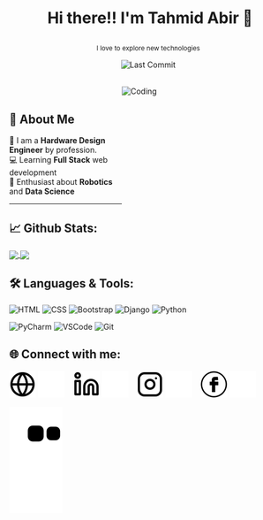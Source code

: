 # <p align="center">️ **Hi there!! I'm Tahmid Abir** 👋 </p>
<p align="center">️<small>I love to explore new technologies</small></p>

<p align="center">


</a>
<img alt="Last Commit" src="https://img.shields.io/github/last-commit/tahmidabir/tahmidabir?logo=markdown&label=LAST+UPDATE&color=29bf12&style=flat">
</p>
</br>
<img align="right" alt="Coding" width="300" height="225" src="https://miro.medium.com/max/1400/0*C-cPP9D2MIyeexAT.gif">
</br>

##   👨 **About Me**

🚀 I am a **Hardware Design Engineer** by profession.<br/>
💻 Learning **Full Stack** web development <br/>
🤖 Enthusiast about **Robotics** and **Data Science**

---

## 📈 **Github Stats:**

<a href="https://github.com/tahmidabir">
<img width="440" align="center" src="https://github-readme-stats.vercel.app/api?username=tahmidabir&show_icons=true&include_all_commits=true&theme=tokyonight&count_private=true">
</a>
<a href="https://github.com/tahmidabir/github-readme-stats">
<img align="center" src="https://github-readme-stats.anuraghazra1.vercel.app/api/top-langs/?username=tahmidabir&layout=compact&theme=tokyonight" />
</a>

</br>

## 🛠️ **Languages & Tools:**

![HTML](https://img.shields.io/badge/html%20-%23E34F26.svg?&style=for-the-badge&logo=html5&logoColor=white)
![CSS](https://img.shields.io/badge/css%20-%231572B6.svg?&style=for-the-badge&logo=css3&logoColor=white)
![Bootstrap](https://img.shields.io/badge/Bootstrap-563D7C?style=for-the-badge&logo=bootstrap&logoColor=white)
![Django](https://img.shields.io/badge/-Django-blue?style=for-the-badge&logo=django)
![Python](https://img.shields.io/badge/-Python-green?&style=for-the-badge&logo=python&ogoColor=white)

![PyCharm](https://img.shields.io/badge/-Pycharm-019733?style=for-the-badge&logo=pycharm)
![VSCode](https://img.shields.io/badge/-vscode-007ACC?style=for-the-badge&logo=visual-studio-code)
![Git](https://img.shields.io/badge/git%20-%23F05032.svg?&style=for-the-badge&logo=git&logoColor=white)


[//]: # (## 🌐 **Reach out to me:** ️)

[//]: # ()
[//]: # ([<img src="https://img.shields.io/badge/LinkedIn-informational?style=for-the-badge&labelColor=black&logo=linkedin&logoColor=0077b5&&color=0077b5"/>][linkedin])

[//]: # ([<img src="https://img.shields.io/badge/Gmail-informational?style=for-the-badge&labelColor=black&logoColor=d14836&logo=gmail&color=d14836"/>][gmail])

[//]: # ([<img src="https://img.shields.io/badge/Github-informational?style=for-the-badge&labelColor=black&logo=github&color=7d88e6"/>][github])

[//]: # ([<img src="	https://img.shields.io/badge/Facebook-1877F2?style=for-the-badge&logo=facebook&logoColor=white"/>][facebook])

[//]: # ([<img src="https://img.shields.io/badge/tahmidabir.me-000000?style=for-the-badge&logo=About.me&logoColor=white"/>][website])

[//]: # (<!-- Links of Definitions -->)

[//]: # ()
[//]: # ([linkedin]: https://www.linkedin.com/in/tahmidabir/)

[//]: # ([gmail]: mailto:tahmidabir2017@gmail.com)

[//]: # ([github]: https://github.com/tahmidabir)

[//]: # ()
[//]: # ([facebook]: https://www.facebook.com/tahmidabir2017)

[//]: # ([website]:www.tahmidabir.me)



## 🌐 **Connect with me:** ️


[![website](./img/globe-light.svg)](https://tahmidabir.me#gh-light-mode-only)
[![website](./img/globe-dark.svg)](https://tahmidabir.me#gh-dark-mode-only)
&nbsp;&nbsp;
[![website](./img/linkedin-light.svg)](https://linkedin.com/in/tahmidabir#gh-light-mode-only)
[![website](./img/linkedin-dark.svg)](https://linkedin.com/in/tahmidabir#gh-dark-mode-only)
&nbsp;&nbsp;
[![website](./img/instagram-light.svg)](https://www.instagram.com/_tahmid.abir/#gh-light-mode-only)
[![website](./img/instagram-dark.svg)](https://www.instagram.com/_tahmid.abir/#gh-dark-mode-only)
&nbsp;&nbsp;
[![website](./img/facebook-light.svg)](https://www.facebook.com/tahmidabir2017#gh-light-mode-only)
[![website](./img/facebook-dark.svg)](https://www.facebook.com/tahmidabir2017#gh-dark-mode-only)


<img src="https://raw.githubusercontent.com/tahmidabir/tahmidabir/output/github-contribution-grid-snake.svg" />

